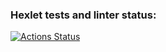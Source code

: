 ### Hexlet tests and linter status:
[![Actions Status](https://github.com/Alexey-creator/qa-auto-engineer-javascript-project-44/actions/workflows/hexlet-check.yml/badge.svg)](https://github.com/Alexey-creator/qa-auto-engineer-javascript-project-44/actions)